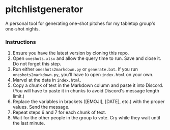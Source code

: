 # pitchlistgenerator
A personal tool for generating one-shot pitches for my tabletop group's one-shot nights.

### Instructions
1. Ensure you have the latest version by cloning this repo.
2. Open `oneshots.xlsx` and allow the query time to run. Save and close it. Do not forget this step.
3. Run either `oneshots2markdown.py` or `generate.bat`. If you run `oneshots2markdown.py`, you'll have to open `index.html` on your own.
4. Marvel at the data in `index.html`.
5. Copy a chunk of text in the Markdown column and paste it into Discord. (You will have to paste it in chunks to avoid Discord's message length limit.)
6. Replace the variables in brackets ([EMOJI], [DATE], etc.) with the proper values. Send the message.
7. Repeat steps 6 and 7 for each chunk of text.
8. Wait for the other people in the group to vote. Cry while they wait until the last minute.